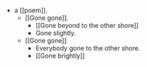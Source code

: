 - a [[poem]].
  - [[Gone gone]].
    - [[Gone beyond to the other shore]]
    - Gone slightly.
  - [[Gone gone]]
    - Everybody gone to the other shore.
    - [[Gone brightly]]
